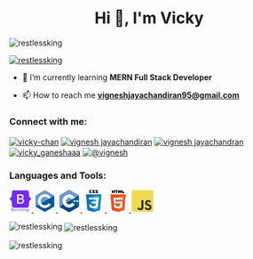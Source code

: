<h1 align="center">Hi 👋, I'm Vicky</h1>
<p align="left"> <img src="https://komarev.com/ghpvc/?username=restlessking&label=Profile%20views&color=0e75b6&style=flat" alt="restlessking" /> </p>

<p align="left"> <a href="https://github.com/ryo-ma/github-profile-trophy"><img src="https://github-profile-trophy.vercel.app/?username=restlessking" alt="restlessking" /></a> </p>

- 🌱 I’m currently learning **MERN Full Stack Developer**

- 📫 How to reach me **vigneshjayachandiran95@gmail.com**

<h3 align="left">Connect with me:</h3>
<p align="left">
<a href="https://dev.to/vicky-chan" target="blank"><img align="center" src="https://raw.githubusercontent.com/rahuldkjain/github-profile-readme-generator/master/src/images/icons/Social/devto.svg" alt="vicky-chan" height="30" width="40" /></a>
<a href="https://linkedin.com/in/vignesh jayachandiran" target="blank"><img align="center" src="https://raw.githubusercontent.com/rahuldkjain/github-profile-readme-generator/master/src/images/icons/Social/linked-in-alt.svg" alt="vignesh jayachandiran" height="30" width="40" /></a>
<a href="https://fb.com/vignesh jayachandran" target="blank"><img align="center" src="https://raw.githubusercontent.com/rahuldkjain/github-profile-readme-generator/master/src/images/icons/Social/facebook.svg" alt="vignesh jayachandran" height="30" width="40" /></a>
<a href="https://instagram.com/vicky_ganeshaaa" target="blank"><img align="center" src="https://raw.githubusercontent.com/rahuldkjain/github-profile-readme-generator/master/src/images/icons/Social/instagram.svg" alt="vicky_ganeshaaa" height="30" width="40" /></a>
<a href="https://medium.com/@vignesh" target="blank"><img align="center" src="https://raw.githubusercontent.com/rahuldkjain/github-profile-readme-generator/master/src/images/icons/Social/medium.svg" alt="@vignesh" height="30" width="40" /></a>
</p>

<h3 align="left">Languages and Tools:</h3>
<p align="left"> <a href="https://getbootstrap.com" target="_blank" rel="noreferrer"> <img src="https://raw.githubusercontent.com/devicons/devicon/master/icons/bootstrap/bootstrap-plain-wordmark.svg" alt="bootstrap" width="40" height="40"/> </a> <a href="https://www.cprogramming.com/" target="_blank" rel="noreferrer"> <img src="https://raw.githubusercontent.com/devicons/devicon/master/icons/c/c-original.svg" alt="c" width="40" height="40"/> </a> <a href="https://www.w3schools.com/cpp/" target="_blank" rel="noreferrer"> <img src="https://raw.githubusercontent.com/devicons/devicon/master/icons/cplusplus/cplusplus-original.svg" alt="cplusplus" width="40" height="40"/> </a> <a href="https://www.w3schools.com/css/" target="_blank" rel="noreferrer"> <img src="https://raw.githubusercontent.com/devicons/devicon/master/icons/css3/css3-original-wordmark.svg" alt="css3" width="40" height="40"/> </a> <a href="https://www.w3.org/html/" target="_blank" rel="noreferrer"> <img src="https://raw.githubusercontent.com/devicons/devicon/master/icons/html5/html5-original-wordmark.svg" alt="html5" width="40" height="40"/> </a> <a href="https://developer.mozilla.org/en-US/docs/Web/JavaScript" target="_blank" rel="noreferrer"> <img src="https://raw.githubusercontent.com/devicons/devicon/master/icons/javascript/javascript-original.svg" alt="javascript" width="40" height="40"/> </a> </p>

<p><img align="left" src="https://github-readme-stats.vercel.app/api/top-langs?username=restlessking&show_icons=true&locale=en&layout=compact" alt="restlessking" /></p>

<p>&nbsp;<img align="center" src="https://github-readme-stats.vercel.app/api?username=restlessking&show_icons=true&locale=en" alt="restlessking" /></p>

<p><img align="center" src="https://github-readme-streak-stats.herokuapp.com/?user=restlessking&" alt="restlessking" /></p>
